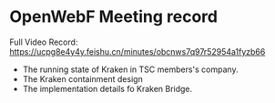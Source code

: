 # OpenWebF Meeting record

Full Video Record: https://ucpg8e4y4y.feishu.cn/minutes/obcnws7q97r52954a1fyzb66

+ The running state of Kraken in TSC members's company.
+ The Kraken containment design
+ The implementation details fo Kraken Bridge.
